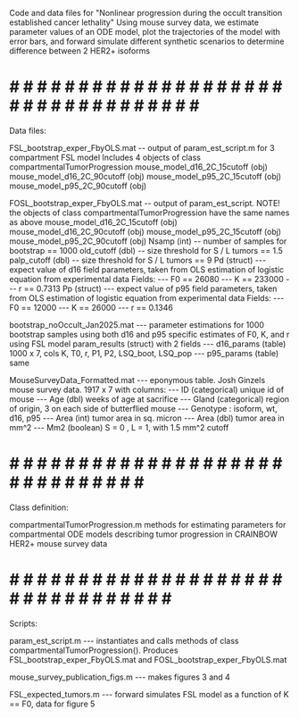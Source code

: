Code and data files for "Nonlinear progression during the occult transition established cancer lethality"
Using mouse survey data, we estimate parameter values of an ODE model, plot the trajectories of the model with error bars,
and forward simulate different synthetic scenarios to determine difference between 2 HER2+ isoforms 

# # # # # # # # # # # # # # # # # # # # # # # # # # # # # # # # # # # # 
Data files:

FSL_bootstrap_exper_FbyOLS.mat -- output of param_est_script.m for 3 compartment FSL model  Includes 4 objects of class compartmentalTumorProgression
	mouse_model_d16_2C_15cutoff (obj)
	mouse_model_d16_2C_90cutoff (obj)
	mouse_model_p95_2C_15cutoff (obj)
	mouse_model_p95_2C_90cutoff (obj)

FOSL_bootstrap_exper_FbyOLS.mat -- output of param_est_script. NOTE! the objects of class compartmentalTumorProgression have the same names as above
	mouse_model_d16_2C_15cutoff (obj)
	mouse_model_d16_2C_90cutoff (obj)
	mouse_model_p95_2C_15cutoff (obj)
	mouse_model_p95_2C_90cutoff (obj)
	Nsamp (int) -- number of samples for bootstrap == 1000
	old_cutoff (dbl) -- size threshold for S / L tumors == 1.5
	palp_cutoff (dbl) -- size threshold for S / L tumors == 9
	Pd (struct) --- expect value of d16 field parameters, 
	taken from OLS estimation of logistic equation from experimental data
	Fields:
	--- F0 == 26080
	--- K == 233000
	--- r == 0.7313
	Pp (struct) --- expect value of p95 field parameters, 
	taken from OLS estimation of logistic equation from experimental data
	Fields:
	--- F0 == 12000
	--- K == 26000
	--- r == 0.1346
 
bootstrap_noOccult_Jan2025.mat --- parameter estimations for 1000 bootstrap samples using 
both d16 and p95 specific estimates of F0, K, and r using FSL model
	param_results (struct) with 2 fields
	--- d16_params (table) 1000 x 7, cols K, T0, r, P1, P2, LSQ_boot, LSQ_pop 
	--- p95_params (table) same


MouseSurveyData_Formatted.mat --- eponymous table. Josh Ginzels mouse survey data.  1917 x 7 with columns:
	--- ID (categorical) unique id of mouse
	--- Age (dbl) weeks of age at sacrifice
	--- Gland (categorical) region of origin, 3 on each side of butterflied mouse
	--- Genotype : isoform, wt, d16, p95 
	--- Area (int) tumor area in sq. micron
	--- Area (dbl) tumor area in mm^2
	--- Mm2 (boolean) S = 0 , L = 1, with 1.5 mm^2 cutoff

# # # # # # # # # # # # # # # # # # # # # # # # # # # # # # # #
Class definition:

compartmentalTumorProgression.m methods for estimating parameters for compartmental ODE models describing tumor progression in CRAINBOW HER2+ mouse survey data

# # # # # # # # # # # # # # # # # # # # # # # # # # # # # # # # # #
Scripts:

param_est_script.m --- instantiates and calls methods of class compartmentalTumorProgression(). 
Produces FSL_bootstrap_exper_FbyOLS.mat and FOSL_bootstrap_exper_FbyOLS.mat

mouse_survey_publication_figs.m --- makes figures 3 and 4 

FSL_expected_tumors.m --- forward simulates FSL model as a function of K == F0, data for figure 5
